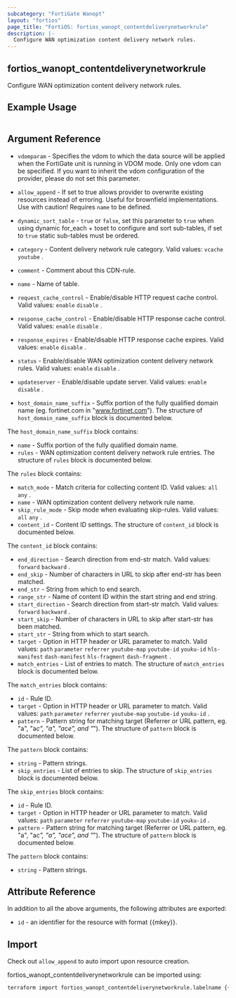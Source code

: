 ```yaml
---
subcategory: "FortiGate Wanopt"
layout: "fortios"
page_title: "FortiOS: fortios_wanopt_contentdeliverynetworkrule"
description: |-
  Configure WAN optimization content delivery network rules.
---
```


## fortios_wanopt_contentdeliverynetworkrule
Configure WAN optimization content delivery network rules.

## Example Usage

```hcl

```

## Argument Reference
* `vdomparam` - Specifies the vdom to which the data source will be applied when the FortiGate unit is running in VDOM mode. Only one vdom can be specified. If you want to inherit the vdom configuration of the provider, please do not set this parameter.
* `allow_append` - If set to true allows provider to overwrite existing resources instead of erroring. Useful for brownfield implementations. Use with caution! Requires `name` to be defined.
* `dynamic_sort_table` - `true` or `false`, set this parameter to `true` when using dynamic for_each + toset to configure and sort sub-tables, if set to `true` static sub-tables must be ordered.

* `category` - Content delivery network rule category. Valid values: `vcache` `youtube` .
* `comment` - Comment about this CDN-rule.
* `name` - Name of table.
* `request_cache_control` - Enable/disable HTTP request cache control. Valid values: `enable` `disable` .
* `response_cache_control` - Enable/disable HTTP response cache control. Valid values: `enable` `disable` .
* `response_expires` - Enable/disable HTTP response cache expires. Valid values: `enable` `disable` .
* `status` - Enable/disable WAN optimization content delivery network rules. Valid values: `enable` `disable` .
* `updateserver` - Enable/disable update server. Valid values: `enable` `disable` .
* `host_domain_name_suffix` - Suffix portion of the fully qualified domain name (eg. fortinet.com in "www.fortinet.com"). The structure of `host_domain_name_suffix` block is documented below.

The `host_domain_name_suffix` block contains:

* `name` - Suffix portion of the fully qualified domain name.
* `rules` - WAN optimization content delivery network rule entries. The structure of `rules` block is documented below.

The `rules` block contains:

* `match_mode` - Match criteria for collecting content ID. Valid values: `all` `any` .
* `name` - WAN optimization content delivery network rule name.
* `skip_rule_mode` - Skip mode when evaluating skip-rules. Valid values: `all` `any` .
* `content_id` - Content ID settings. The structure of `content_id` block is documented below.

The `content_id` block contains:

* `end_direction` - Search direction from end-str match. Valid values: `forward` `backward` .
* `end_skip` - Number of characters in URL to skip after end-str has been matched.
* `end_str` - String from which to end search.
* `range_str` - Name of content ID within the start string and end string.
* `start_direction` - Search direction from start-str match. Valid values: `forward` `backward` .
* `start_skip` - Number of characters in URL to skip after start-str has been matched.
* `start_str` - String from which to start search.
* `target` - Option in HTTP header or URL parameter to match. Valid values: `path` `parameter` `referrer` `youtube-map` `youtube-id` `youku-id` `hls-manifest` `dash-manifest` `hls-fragment` `dash-fragment` .
* `match_entries` - List of entries to match. The structure of `match_entries` block is documented below.

The `match_entries` block contains:

* `id` - Rule ID.
* `target` - Option in HTTP header or URL parameter to match. Valid values: `path` `parameter` `referrer` `youtube-map` `youtube-id` `youku-id` .
* `pattern` - Pattern string for matching target (Referrer or URL pattern, eg. "a", "a*c", "*a*", "a*c*e", and "*"). The structure of `pattern` block is documented below.

The `pattern` block contains:

* `string` - Pattern strings.
* `skip_entries` - List of entries to skip. The structure of `skip_entries` block is documented below.

The `skip_entries` block contains:

* `id` - Rule ID.
* `target` - Option in HTTP header or URL parameter to match. Valid values: `path` `parameter` `referrer` `youtube-map` `youtube-id` `youku-id` .
* `pattern` - Pattern string for matching target (Referrer or URL pattern, eg. "a", "a*c", "*a*", "a*c*e", and "*"). The structure of `pattern` block is documented below.

The `pattern` block contains:

* `string` - Pattern strings.

## Attribute Reference

In addition to all the above arguments, the following attributes are exported:
* `id` - an identifier for the resource with format {{mkey}}.

## Import

Check out `allow_append` to auto import upon resource creation.

fortios_wanopt_contentdeliverynetworkrule can be imported using:
```sh
terraform import fortios_wanopt_contentdeliverynetworkrule.labelname {{mkey}}
```
